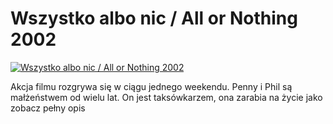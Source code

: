 Wszystko albo nic / All or Nothing 2002 
=============
[![Wszystko albo nic / All or Nothing 2002 ](http://vidos.pl/images/player.gif)](http://vidos.pl/wszystko-albo-nic-all-or-nothing-2002)

 Akcja filmu rozgrywa się w ciągu jednego weekendu. Penny i Phil są małżeństwem od wielu lat. On jest taksówkarzem, ona zarabia na życie jako zobacz pełny opis
